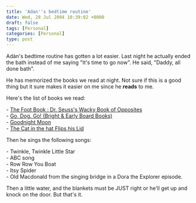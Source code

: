 ```yaml
---
title: 'Adan''s bedtime routine'
date: Wed, 28 Jul 2004 10:39:02 +0000
draft: false
tags: [Personal]
categories: [Personal]
type: post
---
```


Adán's bedtime routine has gotten a lot easier. Last night he actually ended the bath instead of me saying "It's time to go now". He said, "Daddy, all done bath".

He has memorized the books we read at night. Not sure if this is a good thing but it sure makes it easier on me since he **reads** to me.

Here's the list of books we read:

\- [The Foot Book : Dr. Seuss's Wacky Book of Opposites](http://www.amazon.com/exec/obidos/tg/detail/-/0679882804/qid=1091024834/sr=8-2/ref=pd_ka_2/102-5677022-8786551?v=glance&s=books&n=507846)  
\- [Go, Dog. Go! (Bright & Early Board Books)](http://www.amazon.com/exec/obidos/ASIN/067988629X/qid=1091024878/sr=ka-1/ref=pd_ka_1/102-5677022-8786551)  
\- [Goodnight Moon](http://www.amazon.com/exec/obidos/ASIN/0694003611/qid=1091024915/sr=ka-1/ref=pd_ka_1/102-5677022-8786551)  
\- [The Cat in the hat Flips his Lid](http://www.funtocollect.com/catsoundbook.html)

Then he sings the following songs:

\- Twinkle, Twinkle Little Star  
\- ABC song  
\- Row Row You Boat  
\- Itsy Spider  
\- Old Macdonald from the singing bridge in a Dora the Explorer episode.

Then a little water, and the blankets must be JUST right or he'll get up and knock on the door. But that's it.